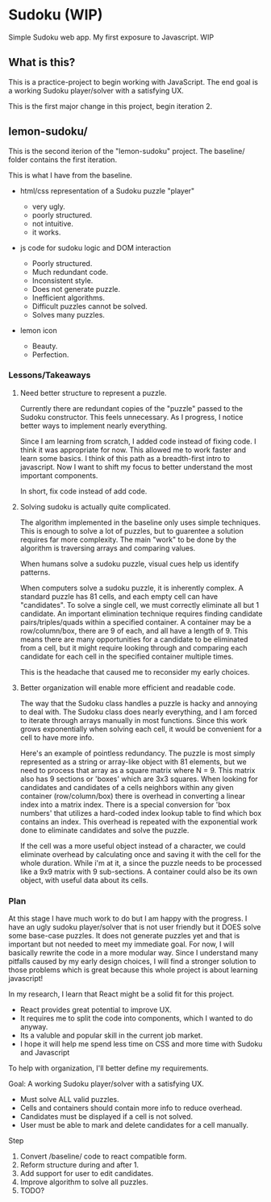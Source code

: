 # Sudoku (WIP)
Simple Sudoku web app. My first exposure to Javascript. WIP

## What is this? ##
   This is a practice-project to begin working with JavaScript.
   The end goal is a working Sudoku player/solver with a satisfying UX.
    
   This is the first major change in this project, begin iteration 2. 

## lemon-sudoku/ ##

This is the second iterion of the "lemon-sudoku" project.
The baseline/ folder contains the first iteration.

This is what I have from the baseline.

* html/css representation of a Sudoku puzzle "player" 
    * very ugly.
    * poorly structured.
    * not intuitive. 
    * it works.

* js code for sudoku logic and DOM interaction
    * Poorly structured.
    * Much redundant code.
    * Inconsistent style.
    * Does not generate puzzle.
    * Inefficient algorithms.
    * Difficult puzzles cannot be solved. 
    * Solves many puzzles.

* lemon icon
    * Beauty.
    * Perfection.

### Lessons/Takeaways ###

1. Need better structure to represent a puzzle.
   
   Currently there are redundant copies of the "puzzle" passed
   to the Sudoku constructor. This feels unnecessary. As I progress, 
   I notice better ways to implement nearly everything. 
   
   Since I am learning from scratch, I added code instead of fixing code.
   I think it was appropriate for now. This allowed me to work faster
   and learn some basics. I think of this path as a breadth-first intro 
   to javascript. Now I want to shift my focus to better understand
   the most important components.

   In short, fix code instead of add code. 

2. Solving sudoku is actually quite complicated.

   The algorithm implemented in the baseline only uses simple techniques.
   This is enough to solve a lot of puzzles, but to guarentee a solution 
   requires far more complexity. The main "work" to be done by the algorithm 
   is traversing arrays and comparing values. 

   When humans solve a sudoku puzzle, visual cues help us identify patterns.
   
   When computers solve a sudoku puzzle, it is inherently complex. 
   A standard puzzle has 81 cells, and each empty cell can have "candidates".
   To solve a single cell, we must correctly eliminate all but 1 candidate.
   An important elimination technique requires finding candidate pairs/triples/quads
   within a specified container. A container may be a row/column/box, there are 9 
   of each, and all have a length of 9. This means there are many opportunities for a candidate to be eliminated from a cell, but it might require looking through and comparing each candidate for each cell in the specified container multiple times. 
   
   This is the headache that caused me to reconsider my early choices.

3. Better organization will enable more efficient and readable code.
   
   The way that the Sudoku class handles a puzzle is hacky and annoying to deal with.
   The Sudoku class does nearly everything, and I am forced to iterate through arrays
   manually in most functions. Since this work grows exponentially when solving each cell,
   it would be convenient for a cell to have more info. 
   
   Here's an example of pointless redundancy. 
   The puzzle is most simply represented as a string or array-like object with 81 elements, but we need to process that array as a square matrix where N = 9. This matrix also has 9 sections or 'boxes' which are 3x3 squares. When looking for candidates and candidates of a cells neighbors within any given container (row/column/box) there is overhead in
   converting a linear index into a matrix index. There is a special conversion for 'box numbers' that utilizes a hard-coded index lookup table to find which box contains an index.
   This overhead is repeated with the exponential work done to eliminate candidates and 
   solve the puzzle. 

   If the cell was a more useful object instead of a character, we could eliminate overhead by calculating once and saving it with the cell for the whole duration.
   While i'm at it, a since the puzzle needs to be processed like a 9x9 matrix with 9 sub-sections. A container could also be its own object, with useful data about its 
   cells.


### Plan ###

At this stage I have much work to do but I am happy with the progress.
I have an ugly sudoku player/solver that is not user friendly but it DOES solve some base-case puzzles. It does not generate puzzles yet and that is important but not
needed to meet my immediate goal. For now, I will basically rewrite the code in a 
more modular way. Since I understand many pitfalls caused by my early design choices, I 
will find a stronger solution to those problems which is great because this whole project
is about learning javascript!

In my research, I learn that React might be a solid fit for this project.
* React provides great potential to improve UX. 
* It requires me to split the code into components, which I wanted to do anyway.
* Its a valuble and popular skill in the current job market.
* I hope it will help me spend less time on CSS and more time with Sudoku and Javascript


To help with organization, I'll better define my requirements.
   
Goal: A working Sudoku player/solver with a satisfying UX.
   * Must solve ALL valid puzzles.
   * Cells and containers should contain more info to reduce overhead.
   * Candidates must be displayed if a cell is not solved.
   * User must be able to mark and delete candidates for a cell manually.

Step 
   1.  Convert /baseline/ code to react compatible form.
   2. Reform structure during and after  1.
   3. Add support for user to edit candidates.
   4. Improve algorithm to solve all puzzles.
   5. TODO?
